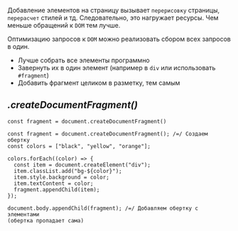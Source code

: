 Добавление элементов на страницу вызывает `перерисовку` страницы, `перерасчет` стилей и тд. Следовательно, это нагружает ресурсы. Чем меньше обращений к `DOM` тем лучше.

Оптимизацию запросов к `DOM` можно реализовать сбором всех запросов в один.

- Лучше собрать все элементы программно
- Завернуть их в один элемент (например в `div` или использовать `#fragment`)
- Добавить фрагмент целиком в разметку, тем самым

## _.createDocumentFragment()_

```
const fragment = document.createDocumentFragment()
```

```
const fragment = document.createDocumentFragment(); /=/ Создаем обертку
const colors = ["black", "yellow", "orange"];

colors.forEach((color) => {
  const item = document.createElement("div");
  item.classList.add("bg-${color}");
  item.style.background = color;
  item.textContent = color;
  fragment.appendChild(item);
});

document.body.appendChild(fragment); /=/ Добавляем обертку с элементами 
(обертка пропадает сама)
```

